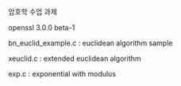 암호학 수업 과제

openssl 3.0.0 beta-1



bn_euclid_example.c : euclidean algorithm sample 

xeuclid.c : extended euclidean algorithm

exp.c : exponential with modulus
